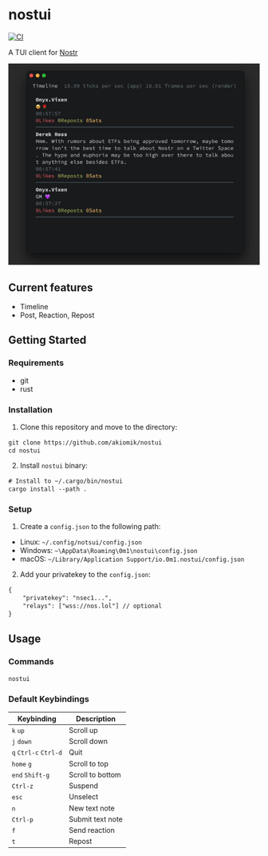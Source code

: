 # nostui

[![CI](https://github.com/akiomik/nostui/workflows/CI/badge.svg)](https://github.com/akiomik/nostui/actions)

A TUI client for [Nostr](https://nostr.com)

![screenshot](screenshot.gif)

## Current features

- Timeline
- Post, Reaction, Repost

## Getting Started

### Requirements

- git
- rust

### Installation

1. Clone this repository and move to the directory:

```shell
git clone https://github.com/akiomik/nostui
cd nostui
```

2. Install `nostui` binary:

```shell
# Install to ~/.cargo/bin/nostui
cargo install --path .
```

### Setup

1. Create a `config.json` to the following path:

- Linux: `~/.config/notsui/config.json`
- Windows: `~\AppData\Roaming\0m1\nostui\config.json`
- macOS: `~/Library/Application Support/io.0m1.nostui/config.json`

2. Add your privatekey to the `config.json`:

```jsonc
{
    "privatekey": "nsec1...",
    "relays": ["wss://nos.lol"] // optional
}
```

## Usage

### Commands

```shell
nostui
```

### Default Keybindings

| Keybinding            | Description      |
| --------------------- | ---------------- |
| `k` `up`              | Scroll up        |
| `j` `down`            | Scroll down      |
| `q` `Ctrl-c` `Ctrl-d` | Quit             |
| `home` `g`            | Scroll to top    |
| `end` `Shift-g`       | Scroll to bottom |
| `Ctrl-z`              | Suspend          |
| `esc`                 | Unselect         |
| `n`                   | New text note    |
| `Ctrl-p`              | Submit text note |
| `f`                   | Send reaction    |
| `t`                   | Repost           |
